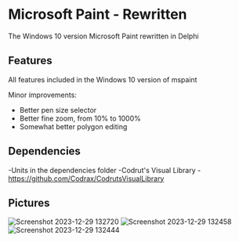 # Microsoft Paint - Rewritten
 The Windows 10 version Microsoft Paint rewritten in Delphi

## Features
All features included in the Windows 10 version of mspaint

Minor improvements:
- Better pen size selector
- Better fine zoom, from 10% to 1000%
- Somewhat better polygon editing

## Dependencies
-Units in the dependencies folder
-Codrut's Visual Library - https://github.com/Codrax/CodrutsVisualLibrary

## Pictures
![Screenshot 2023-12-29 132720](https://github.com/Codrax/mspaint-rewritten/assets/68193064/f80a047a-70c5-4de1-af04-25b9761a8d5a)
![Screenshot 2023-12-29 132458](https://github.com/Codrax/mspaint-rewritten/assets/68193064/8e8217e1-210f-4b9b-bd56-b54dca2b26d3)
![Screenshot 2023-12-29 132444](https://github.com/Codrax/mspaint-rewritten/assets/68193064/b2c1b12c-5db4-4e69-8039-d9f586d25bd8)
